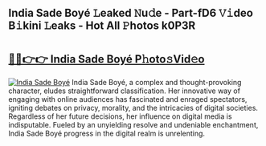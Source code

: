 ## India Sade Boyé 𝙻eaked 𝙽u𝚍e - Part-fD6 𝚅𝚒deo B𝚒kini 𝙻eaks - Hot All 𝙿hotos k0P3R

# <h2><a href="http://ld6gjzc.urlbe.top/?page=India+Sade+Boy%c3%a9">🔗🔗👉👉 India Sade Boyé P𝚑oto𝚜Vid𝚎o</a></h2>

[![India Sade Boyé](https://i.imgur.com/eBuTRDB.gif)](http://ld6gjzc.urlbe.top/?page=India+Sade+Boy%c3%a9)
India Sade Boyé, a complex and thought-provoking character, eludes straightforward classification. Her innovative way of engaging with online audiences has fascinated and enraged spectators, igniting debates on privacy, morality, and the intricacies of digital societies. Regardless of her future decisions, her influence on digital media is indisputable. Fueled by an unyielding resolve and undeniable enchantment, India Sade Boyé progress in the digital realm is unrelenting.
